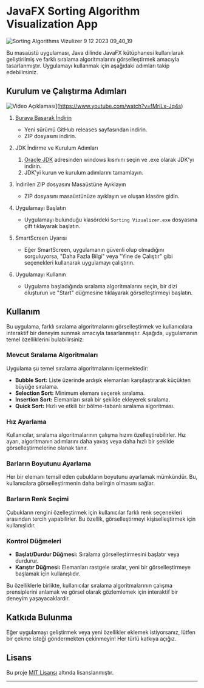 # JavaFX Sorting Algorithm Visualization App
![Sorting Algorithms Vizulizer 9 12 2023 09_40_19](https://github.com/Soresta/JavaFX_Sorting_Algorithm_Visualization_App/assets/112137968/b5dd109d-1e88-4263-a74e-e5e2c9665786)


Bu masaüstü uygulaması, Java dilinde JavaFX kütüphanesi kullanılarak geliştirilmiş ve farklı sıralama algoritmalarını görselleştirmek amacıyla tasarlanmıştır. Uygulamayı kullanmak için aşağıdaki adımları takip edebilirsiniz.

## Kurulum ve Çalıştırma Adımları
![Video Açıklaması](https://www.youtube.com/watch?v=YOUTUBE_VIDEO_ID)](https://www.youtube.com/watch?v=fMriLx-Jq4s)


1. [Buraya Basarak İndirin](https://github.com/Soresta/JavaFX_Sorting_Algorithm_Visualization_App/releases/tag/v1.0.0)
   - Yeni sürümü GitHub releases sayfasından indirin.
   - ZIP dosyasını indirin.

2. JDK İndirme ve Kurulum Adımları
   1. [Oracle JDK](https://www.oracle.com/java/technologies/javase-downloads.html) adresinden windows kısmını seçin ve .exe olarak JDK'yı indirin.
   2. JDK'yi kurun ve kurulum adımlarını tamamlayın.

3. İndirilen ZIP dosyasını Masaüstüne Ayıklayın
   - ZIP dosyasını masaüstünüze ayıklayın ve oluşan klasöre gidin.

4. Uygulamayı Başlatın
   - Uygulamayı bulunduğu klasördeki `Sorting Vizualizer.exe` dosyasına çift tıklayarak başlatın.

5. SmartScreen Uyarısı
   - Eğer SmartScreen, uygulamanın güvenli olup olmadığını sorguluyorsa, "Daha Fazla Bilgi" veya "Yine de Çalıştır" gibi seçenekleri kullanarak uygulamayı çalıştırın.

6. Uygulamayı Kullanın
   - Uygulama başladığında sıralama algoritmalarını seçin, bir dizi oluşturun ve "Start" düğmesine tıklayarak görselleştirmeyi başlatın.

## Kullanım

Bu uygulama, farklı sıralama algoritmalarını görselleştirmek ve kullanıcılara interaktif bir deneyim sunmak amacıyla tasarlanmıştır. Aşağıda, uygulamanın temel özelliklerini bulabilirsiniz:

### Mevcut Sıralama Algoritmaları

Uygulama şu temel sıralama algoritmalarını içermektedir:

- **Bubble Sort:** Liste üzerinde ardışık elemanları karşılaştırarak küçükten büyüğe sıralama.
- **Selection Sort:** Minimum elemanı seçerek sıralama.
- **Insertion Sort:** Elemanları sıralı bir şekilde ekleyerek sıralama.
- **Quick Sort:** Hızlı ve etkili bir bölme-tabanlı sıralama algoritması.

### Hız Ayarlama

Kullanıcılar, sıralama algoritmalarının çalışma hızını özelleştirebilirler. Hız ayarı, algoritmanın adımlarını daha yavaş veya daha hızlı bir şekilde görselleştirmelerine olanak tanır.

### Barların Boyutunu Ayarlama

Her bir elemanı temsil eden çubukların boyutunu ayarlamak mümkündür. Bu, kullanıcılara görselleştirmenin daha belirgin olmasını sağlar.

### Barların Renk Seçimi

Çubukların rengini özelleştirmek için kullanıcılar farklı renk seçenekleri arasından tercih yapabilirler. Bu özellik, görselleştirmeyi kişiselleştirmek için kullanışlıdır.

### Kontrol Düğmeleri

- **Başlat/Durdur Düğmesi:** Sıralama görselleştirmesini başlatır veya durdurur.
- **Karıştır Düğmesi:** Elemanları rastgele sıralar, yeni bir görselleştirmeye başlamak için kullanışlıdır.

Bu özelliklerle birlikte, kullanıcılar sıralama algoritmalarının çalışma prensiplerini anlamak ve görsel olarak gözlemlemek için interaktif bir deneyim yaşayacaklardır.


## Katkıda Bulunma

Eğer uygulamayı geliştirmek veya yeni özellikler eklemek istiyorsanız, lütfen bir çekme isteği göndermekten çekinmeyin! Her türlü katkıya açığız.

## Lisans

Bu proje [MIT Lisansı](LICENSE) altında lisanslanmıştır.

---
